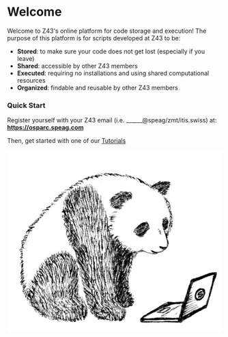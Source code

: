 # Welcome
Welcome to Z43's online platform for code storage and execution! The purpose of this platform is for scripts developed at Z43 to be:
* __Stored__: to make sure your code does not get lost (especially if you leave)
* __Shared__: accessible by other Z43 members
* __Executed__: requiring no installations and using shared computational resources
* __Organized__: findable and reusable by other Z43 members 

### Quick Start
Register yourself with your Z43 email (i.e. ______@speag/zmt/itis.swiss) at: **https://osparc.speag.com**

Then, get started with one of our [Tutorials](Tutorials/Sim4LifeParallelPlate.md)

![panda](_media/computer_panda.png)
